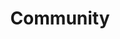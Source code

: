 ---
layout: community
title: Community
# Top section
hero:
  headline: Join the Haystack Community
  text: Haystack is fully open source. Our community is made up of NLP researchers, enthusiasts, engineers and people who are interested in semantic search. Join us!

  # Discord / newsletter
  community:
    discord:
      title: Join our community
      icon: /images/icons/discord.svg
      buttons:
        - buttonText: Join Discord
          url: https://discord.com/invite/VBpFzsgRVF
    newsletter:
      title: Sign up to future newsletters
      icon: /images/icons/email.svg
      inputPlaceholder: Email address..
      buttonText: Submit
  
  # Social links
  socials:
    - title: GitHub
      url: https://github.com/deepset-ai/haystack
      icon: /images/icons/github.svg

    - title: Hugging Face
      url: https://huggingface.co/deepset
      icon: /images/icons/hugging-face.png

    - title: Twitter
      url: https://twitter.com/deepset_ai
      icon: /images/icons/twitter.svg

    - title: LinkedIn
      url: https://www.linkedin.com/company/deepset-ai
      icon: /images/icons/linkedin.svg

  # Most active / new contributors
  communityText: Most Active Community Members
  contributorsText: New Contributors on GitHub

  # Github section enabled/disabled
  github:
    title: Start exploring Haystack!
    buttons:
      - buttonText: Check on Github
        url: https://github.com/deepset-ai/haystack
    contributors:
      title: Most active contributors

# Upcoming events
eventsSection:
  title: Upcoming Events
  events:
    - title: Test Event 1
      description: Lorem ipsum dolor sit amet consectetur, adipisicing elit. Minima quidem accusamus facilis, nobis officiis accusantium!
      date: 4th Dec 2022
      time: "14:00 GMT"
      location: Online 
      image: /images/card-placeholder.jpg
      url: /
      buttonText: Join Event
    - title: Test Event 2
      description: Lorem ipsum dolor sit amet consectetur, adipisicing elit. Minima quidem accusamus facilis, nobis officiis accusantium!
      date: 6th Dec 2022
      time: "13:00 GMT"
      location: Online
      image: /images/card-placeholder-2.jpg
      url: /
      buttonText: Join Event

# Open NLP Meetup section
meetupSection:
  title: The Open NLP Meetup
  text: Every 3 months, we organize the Open NLP Meetup. We have guest speakers from..... 
  buttonText: Join Open NLP Meetup

---